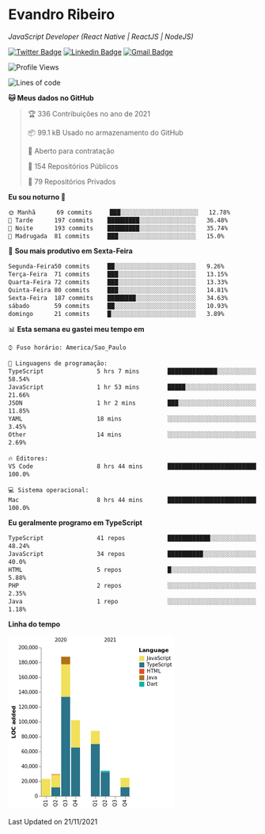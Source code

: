 # Evandro **Ribeiro**

*JavaScript Developer (React Native | ReactJS | NodeJS)*

[![Twitter Badge](https://img.shields.io/badge/-@ribeiroevandro-201B2D?style=flat-square&labelColor=201B2D&logo=twitter&logoColor=white&link=https://twitter.com/ribeiroevandro)](https://twitter.com/ribeiroevandro) 
[![Linkedin Badge](https://img.shields.io/badge/-Evandro%20Ribeiro-201B2D?style=flat-square&logo=Linkedin&logoColor=white&link=https://www.linkedin.com/in/ribeiroevandro)](https://www.linkedin.com/in/ribeiroevandro) 
[![Gmail Badge](https://img.shields.io/badge/-oi@ribeiroevandro.com.br-201B2D?style=flat-square&logo=Gmail&logoColor=white&link=mailto:oi@ribeiroevandro.com.br)](mailto:oi@ribeiroevandro.com.br)


<!--START_SECTION:waka-->
![Profile Views](http://img.shields.io/badge/Visualizac%C3%B5es%20do%20perfil-7-blue)

![Lines of code](https://img.shields.io/badge/Desde%20o%20Hello%20World%20eu%20escrevi-488851%20linhas%20de%20c%C3%B3digo-blue)

**🐱 Meus dados no GitHub** 

> 🏆 336 Contribuições no ano de 2021
 > 
> 📦 99.1 kB Usado no armazenamento do GitHub 
 > 
> 💼 Aberto para contratação
 > 
> 📜 154 Repositórios Públicos 
 > 
> 🔑 79 Repositórios Privados  
 > 
**Eu sou noturno 🦉** 

```text
🌞 Manhã      69 commits     ███░░░░░░░░░░░░░░░░░░░░░░   12.78% 
🌆 Tarde      197 commits    █████████░░░░░░░░░░░░░░░░   36.48% 
🌃 Noite      193 commits    █████████░░░░░░░░░░░░░░░░   35.74% 
🌙 Madrugada  81 commits     ███░░░░░░░░░░░░░░░░░░░░░░   15.0%

```
📅 **Sou mais produtivo em Sexta-Feira** 

```text
Segunda-Feira50 commits     ██░░░░░░░░░░░░░░░░░░░░░░░   9.26% 
Terça-Feira  71 commits     ███░░░░░░░░░░░░░░░░░░░░░░   13.15% 
Quarta-Feira 72 commits     ███░░░░░░░░░░░░░░░░░░░░░░   13.33% 
Quinta-Feira 80 commits     ███░░░░░░░░░░░░░░░░░░░░░░   14.81% 
Sexta-Feira  187 commits    ████████░░░░░░░░░░░░░░░░░   34.63% 
sábado       59 commits     ██░░░░░░░░░░░░░░░░░░░░░░░   10.93% 
domingo      21 commits     █░░░░░░░░░░░░░░░░░░░░░░░░   3.89%

```


📊 **Esta semana eu gastei meu tempo em** 

```text
⌚︎ Fuso horário: America/Sao_Paulo

💬 Linguagens de programação: 
TypeScript               5 hrs 7 mins        ██████████████░░░░░░░░░░░   58.54% 
JavaScript               1 hr 53 mins        █████░░░░░░░░░░░░░░░░░░░░   21.66% 
JSON                     1 hr 2 mins         ███░░░░░░░░░░░░░░░░░░░░░░   11.85% 
YAML                     18 mins             ░░░░░░░░░░░░░░░░░░░░░░░░░   3.45% 
Other                    14 mins             ░░░░░░░░░░░░░░░░░░░░░░░░░   2.69%

🔥 Editores: 
VS Code                  8 hrs 44 mins       █████████████████████████   100.0%

💻 Sistema operacional: 
Mac                      8 hrs 44 mins       █████████████████████████   100.0%

```

**Eu geralmente programo em TypeScript** 

```text
TypeScript               41 repos            ████████████░░░░░░░░░░░░░   48.24% 
JavaScript               34 repos            ██████████░░░░░░░░░░░░░░░   40.0% 
HTML                     5 repos             █░░░░░░░░░░░░░░░░░░░░░░░░   5.88% 
PHP                      2 repos             ░░░░░░░░░░░░░░░░░░░░░░░░░   2.35% 
Java                     1 repo              ░░░░░░░░░░░░░░░░░░░░░░░░░   1.18%

```


**Linha do tempo**

![Chart not found](https://raw.githubusercontent.com/ribeiroevandro/ribeiroevandro/master/charts/bar_graph.png) 


 Last Updated on 21/11/2021
<!--END_SECTION:waka-->
